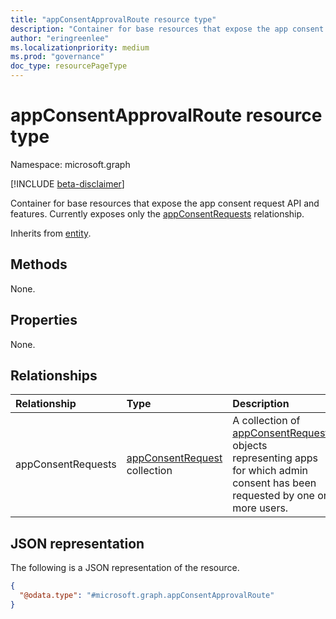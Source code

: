 ```yaml
---
title: "appConsentApprovalRoute resource type"
description: "Container for base resources that expose the app consent request API and features. Currently exposes only the appConsentRequests relationship."
author: "eringreenlee"
ms.localizationpriority: medium
ms.prod: "governance"
doc_type: resourcePageType
---
```


# appConsentApprovalRoute resource type

Namespace: microsoft.graph

[!INCLUDE [beta-disclaimer](../../includes/beta-disclaimer.md)]

Container for base resources that expose the app consent request API and features. Currently exposes only the [appConsentRequests](appconsentrequest.md) relationship.

Inherits from [entity](entity.md).

## Methods

None.

## Properties

None.

## Relationships

|Relationship|Type|Description|
|:---|:---|:---|
|appConsentRequests|[appConsentRequest](../resources/appconsentrequest.md) collection| A collection of [appConsentRequest](../resources/appconsentrequest.md) objects representing apps for which admin consent has been requested by one or more users.|

## JSON representation

The following is a JSON representation of the resource.
<!-- {
  "blockType": "resource",
  "keyProperty": "id",
  "@odata.type": "microsoft.graph.appConsentApprovalRoute",
  "openType": false
}
-->
``` json
{
  "@odata.type": "#microsoft.graph.appConsentApprovalRoute"
}
```

